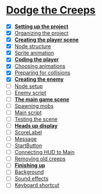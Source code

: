 # [Dodge the Creeps](https://docs.godotengine.org/en/stable/getting_started/first_2d_game/index.html)

- [x] **[Setting up the project](https://docs.godotengine.org/en/stable/getting_started/first_2d_game/01.project_setup.html#setting-up-the-project)**
- [x] [Organizing the project](https://docs.godotengine.org/en/stable/getting_started/first_2d_game/01.project_setup.html#organizing-the-project)
- [x] **[Creating the player scene](https://docs.godotengine.org/en/stable/getting_started/first_2d_game/02.player_scene.html)**
- [x] [Node structure](https://docs.godotengine.org/en/stable/getting_started/first_2d_game/02.player_scene.html#node-structure)
- [x] [Sprite animation](https://docs.godotengine.org/en/stable/getting_started/first_2d_game/02.player_scene.html#sprite-animation)
- [x] **[Coding the player](https://docs.godotengine.org/en/stable/getting_started/first_2d_game/03.coding_the_player.html)**
- [x] [Choosing animations](https://docs.godotengine.org/en/stable/getting_started/first_2d_game/03.coding_the_player.html#choosing-animations)
- [x] [Preparing for collisions](https://docs.godotengine.org/en/stable/getting_started/first_2d_game/03.coding_the_player.html#preparing-for-collisions)
- [x] **[Creating the enemy](https://docs.godotengine.org/en/stable/getting_started/first_2d_game/04.creating_the_enemy.html)**
- [ ] [Node setup](https://docs.godotengine.org/en/stable/getting_started/first_2d_game/04.creating_the_enemy.html#node-setup)
- [ ] [Enemy script](https://docs.godotengine.org/en/stable/getting_started/first_2d_game/04.creating_the_enemy.html#enemy-script)
- [ ] **[The main game scene](https://docs.godotengine.org/en/stable/getting_started/first_2d_game/05.the_main_game_scene.html)**
- [ ] [Spawning mobs](https://docs.godotengine.org/en/stable/getting_started/first_2d_game/05.the_main_game_scene.html#spawning-mobs)
- [ ] [Main script](https://docs.godotengine.org/en/stable/getting_started/first_2d_game/05.the_main_game_scene.html#main-script)
- [ ] [Testing the scene](https://docs.godotengine.org/en/stable/getting_started/first_2d_game/05.the_main_game_scene.html#testing-the-scene)
- [ ] **[Heads up display](https://docs.godotengine.org/en/stable/getting_started/first_2d_game/06.heads_up_display.html)**
- [ ] [ScoreLabel](https://docs.godotengine.org/en/stable/getting_started/first_2d_game/06.heads_up_display.html#scorelabel)
- [ ] [Message](https://docs.godotengine.org/en/stable/getting_started/first_2d_game/06.heads_up_display.html#message)
- [ ] [StartButton](https://docs.godotengine.org/en/stable/getting_started/first_2d_game/06.heads_up_display.html#startbutton)
- [ ] [Connecting HUD to Main](https://docs.godotengine.org/en/stable/getting_started/first_2d_game/06.heads_up_display.html#connecting-hud-to-main)
- [ ] [Removing old creeps](https://docs.godotengine.org/en/stable/getting_started/first_2d_game/06.heads_up_display.html#removing-old-creeps)
- [ ] **[Finishing up](https://docs.godotengine.org/en/stable/getting_started/first_2d_game/07.finishing-up.html#)**
- [ ] [Background](https://docs.godotengine.org/en/stable/getting_started/first_2d_game/07.finishing-up.html#background)
- [ ] [Sound effects](https://docs.godotengine.org/en/stable/getting_started/first_2d_game/07.finishing-up.html#sound-effects)
- [ ] [Keyboard shortcut](https://docs.godotengine.org/en/stable/getting_started/first_2d_game/07.finishing-up.html#keyboard-shortcut)
